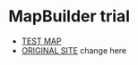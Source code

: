 # MapBuilder trial
- [TEST MAP](https://norric1admin.github.io/maptemplates/indicators/index.html)
- [ORIGINAL SITE](https://github.com/ONSvisual/maptemplates)
change here